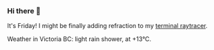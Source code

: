 ### Hi there :wave:

It's Friday! I might be finally adding refraction to my [terminal raytracer](https://github.com/bewuethr/bash-raytracer).

Weather in Victoria BC: light rain shower, at +13°C.
